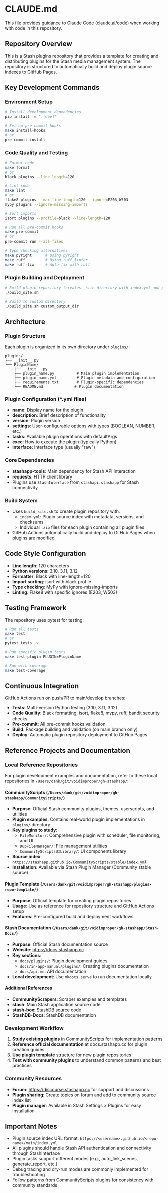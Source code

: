 # CLAUDE.md

This file provides guidance to Claude Code (claude.ai/code) when working with code in this repository.

## Repository Overview

This is a Stash plugins repository that provides a template for creating and distributing plugins for the Stash media management system. The repository is structured to automatically build and deploy plugin source indexes to GitHub Pages.

## Key Development Commands

### Environment Setup
```bash
# Install development dependencies
pip install -e ".[dev]"

# Set up pre-commit hooks
make install-hooks
# or
pre-commit install
```

### Code Quality and Testing
```bash
# Format code
make format
# or
black plugins --line-length=120

# Lint code
make lint
# or
flake8 plugins --max-line-length=120 --ignore=E203,W503
mypy plugins --ignore-missing-imports

# Sort imports
isort plugins --profile=black --line-length=120

# Run all pre-commit hooks
make pre-commit
# or
pre-commit run --all-files

# Type checking alternatives
make pyright      # Using pyright
make ruff         # Using ruff linter
make ruff-fix     # Auto-fix with ruff
```

### Plugin Building and Deployment
```bash
# Build plugin repository (creates _site directory with index.yml and plugin zips)
./build_site.sh

# Build to custom directory
./build_site.sh custom_output_dir
```

## Architecture

### Plugin Structure
Each plugin is organized in its own directory under `plugins/`:
```
plugins/
├── __init__.py
└── PluginName/
    ├── __init__.py
    ├── plugin_name.py          # Main plugin implementation
    ├── plugin_name.yml         # Plugin metadata and configuration
    ├── requirements.txt        # Plugin-specific dependencies
    └── README.md              # Plugin documentation
```

### Plugin Configuration (*.yml files)
- **name**: Display name for the plugin
- **description**: Brief description of functionality
- **version**: Plugin version
- **settings**: User-configurable options with types (BOOLEAN, NUMBER, etc.)
- **tasks**: Available plugin operations with defaultArgs
- **exec**: How to execute the plugin (typically Python)
- **interface**: Interface type (usually "raw")

### Core Dependencies
- **stashapp-tools**: Main dependency for Stash API interaction
- **requests**: HTTP client library
- Plugins use `StashInterface` from `stashapi.stashapp` for Stash connectivity

### Build System
- Uses `build_site.sh` to create plugin repository with:
  - `index.yml`: Plugin source index with metadata, versions, and checksums
  - Individual `.zip` files for each plugin containing all plugin files
- GitHub Actions automatically build and deploy to GitHub Pages when plugins are modified

## Code Style Configuration
- **Line length**: 120 characters
- **Python versions**: 3.10, 3.11, 3.12
- **Formatter**: Black with line-length=120
- **Import sorting**: isort with black profile
- **Type checking**: MyPy with ignore-missing-imports
- **Linting**: Flake8 with specific ignores (E203, W503)

## Testing Framework
The repository uses pytest for testing:
```bash
# Run all tests
make test
# or
pytest tests -v

# Run specific plugin tests
make test-plugin PLUGIN=PluginName

# Run with coverage
make test-coverage
```

## Continuous Integration
GitHub Actions run on push/PR to main/develop branches:
- **Tests**: Multi-version Python testing (3.10, 3.11, 3.12)
- **Code Quality**: Black formatting, isort, flake8, mypy, ruff, bandit security checks
- **Pre-commit**: All pre-commit hooks validation
- **Build**: Package building and validation (on main branch only)
- **Deploy**: Automatic plugin repository deployment to GitHub Pages

## Reference Projects and Documentation

### Local Reference Repositories
For plugin development examples and documentation, refer to these local repositories in `/Users/dank/git/voidimproper/gh-stashapp/`:

#### CommunityScripts (`/Users/dank/git/voidimproper/gh-stashapp/CommunityScripts/`)
- **Purpose**: Official Stash community plugins, themes, userscripts, and utilities
- **Plugin examples**: Contains real-world plugin implementations in `plugins/` directory
- **Key plugins to study**:
  - `FileMonitor/`: Comprehensive plugin with scheduler, file monitoring, and UI
  - `DupFileManager/`: File management utilities
  - `CommunityScriptsUILibrary/`: UI components library
- **Source index**: `https://stashapp.github.io/CommunityScripts/stable/index.yml`
- **Installation**: Available via Stash Plugin Manager (Community stable source)

#### Plugin Template (`/Users/dank/git/voidimproper/gh-stashapp/plugins-repo-template/`)
- **Purpose**: Official template for creating plugin repositories
- **Usage**: Use as reference for repository structure and GitHub Actions setup
- **Features**: Pre-configured build and deployment workflows

#### Stash Documentation (`/Users/dank/git/voidimproper/gh-stashapp/Stash-Docs/`)
- **Purpose**: Official Stash documentation source
- **Website**: https://docs.stashapp.cc
- **Key sections**:
  - `docs/plugins/`: Plugin development guides
  - `docs/in-app-manual/plugins/`: Creating plugins documentation
  - `docs/api.md`: API documentation
- **Local development**: Use `mkdocs serve` to run documentation locally

#### Additional References
- **CommunityScrapers**: Scraper examples and templates
- **stash**: Main Stash application source code
- **stash-box**: StashDB source code
- **StashDB-Docs**: StashDB documentation

### Development Workflow
1. **Study existing plugins** in CommunityScripts for implementation patterns
2. **Reference official documentation** at docs.stashapp.cc for plugin creation guides
3. **Use plugin template** structure for new plugin repositories
4. **Test with community plugins** to understand common patterns and best practices

### Community Resources
- **Forum**: https://discourse.stashapp.cc for support and discussions
- **Plugin sharing**: Create topics on forum and add to community source index list
- **Plugin manager**: Available in Stash Settings > Plugins for easy installation

## Important Notes
- Plugin source index URL format: `https://<username>.github.io/<repo-name>/main/index.yml`
- All plugins should handle Stash API authentication and connectivity through StashInterface
- Plugin tasks support different modes (e.g., auto_link_scenes, generate_report, etc.)
- Debug tracing and dry-run modes are commonly implemented for troubleshooting
- Follow patterns from CommunityScripts plugins for consistency with community standards